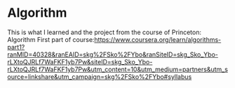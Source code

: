 # Algorithm

This is what I learned and the project from the course of Princeton: Algorithm
First part of course:https://www.coursera.org/learn/algorithms-part1?ranMID=40328&ranEAID=skg%2FSko%2FYbo&ranSiteID=skg_Sko_Ybo-rLXtoQJRLf7WaFKF1yb7Pw&siteID=skg_Sko_Ybo-rLXtoQJRLf7WaFKF1yb7Pw&utm_content=10&utm_medium=partners&utm_source=linkshare&utm_campaign=skg%2FSko%2FYbo#syllabus
